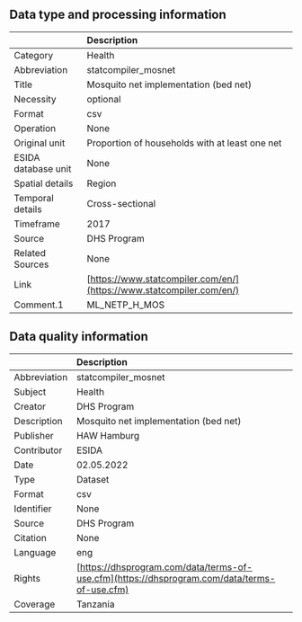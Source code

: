 ## Data type and processing information 

|                     | Description                                                          |
|:--------------------|:---------------------------------------------------------------------|
| Category            | Health                                                               |
| Abbreviation        | statcompiler_mosnet                                                  |
| Title               | Mosquito net implementation (bed net)                                |
| Necessity           | optional                                                             |
| Format              | csv                                                                  |
| Operation           | None                                                                 |
| Original unit       | Proportion of households with at least one net                       |
| ESIDA database unit | None                                                                 |
| Spatial details     | Region                                                               |
| Temporal details    | Cross-sectional                                                      |
| Timeframe           | 2017                                                                 |
| Source              | DHS Program                                                          |
| Related Sources     | None                                                                 |
| Link                | [https://www.statcompiler.com/en/](https://www.statcompiler.com/en/) |
| Comment.1           | ML_NETP_H_MOS                                                        |

## Data quality information 

|              | Description                                                                                  |
|:-------------|:---------------------------------------------------------------------------------------------|
| Abbreviation | statcompiler_mosnet                                                                          |
| Subject      | Health                                                                                       |
| Creator      | DHS Program                                                                                  |
| Description  | Mosquito net implementation (bed net)                                                        |
| Publisher    | HAW Hamburg                                                                                  |
| Contributor  | ESIDA                                                                                        |
| Date         | 02.05.2022                                                                                   |
| Type         | Dataset                                                                                      |
| Format       | csv                                                                                          |
| Identifier   | None                                                                                         |
| Source       | DHS Program                                                                                  |
| Citation     | None                                                                                         |
| Language     | eng                                                                                          |
| Rights       | [https://dhsprogram.com/data/terms-of-use.cfm](https://dhsprogram.com/data/terms-of-use.cfm) |
| Coverage     | Tanzania                                                                                     |